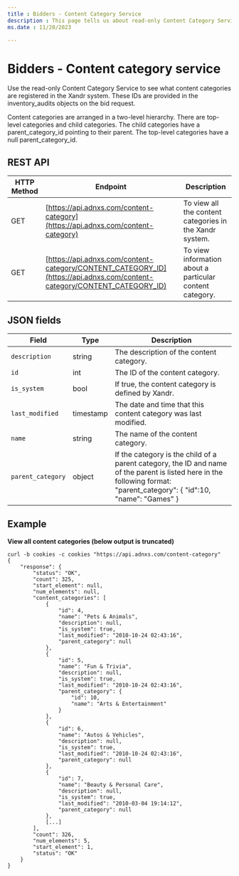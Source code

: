 ```yaml
---
title : Bidders - Content Category Service
description : This page tells us about read-only Content Category Service. 
ms.date : 11/20/2023

---
```



# Bidders - Content category service

Use the read-only Content Category Service to see what content
categories are registered in the Xandr system.
These IDs are provided in the inventory_audits objects on the bid
request.

Content categories are arranged in a two-level hierarchy. There are
top-level categories and child categories. The child categories have a
parent_category_id pointing to their parent. The top-level categories
have a null parent_category_id.

## REST API

| HTTP Method | Endpoint                                                   | Description                                              |
|-------------|------------------------------------------------------------|----------------------------------------------------------|
| GET         | [https://api.adnxs.com/content-category](https://api.adnxs.com/content-category)                     | To view all the content categories in the Xandr system.  |
| GET         | [https://api.adnxs.com/content-category/CONTENT_CATEGORY_ID](https://api.adnxs.com/content-category/CONTENT_CATEGORY_ID) | To view information about a particular content category. |

## JSON fields

| Field           | Type      | Description                                                                                                                                                              |
|-----------------|-----------|--------------------------------------------------------------------------------------------------------------------------------------------------------------------------|
| `description`     | string    | The description of the content category.                                                                                                                                 |
| `id`              | int       | The ID of the content category.                                                                                                                                          |
| `is_system`       | bool      | If true, the content category is defined by Xandr.                                                                                                                       |
| `last_modified`   | timestamp | The date and time that this content category was last modified.                                                                                                          |
| `name`            | string    | The name of the content category.                                                                                                                                        |
| `parent_category` | object    | If the category is the child of a parent category, the ID and name of the parent is listed here in the following format: "parent_category": { "id":10, "name": "Games" } |

## Example

**View all content categories (below output is truncated)**

``` 
curl -b cookies -c cookies "https://api.adnxs.com/content-category"
{
    "response": {
        "status": "OK",
        "count": 325,
        "start_element": null,
        "num_elements": null,
        "content_categories": [
            {
                "id": 4,
                "name": "Pets & Animals",
                "description": null,
                "is_system": true,
                "last_modified": "2010-10-24 02:43:16",
                "parent_category": null
            },
            {
                "id": 5,
                "name": "Fun & Trivia",
                "description": null,
                "is_system": true,
                "last_modified": "2010-10-24 02:43:16",
                "parent_category": {
                    "id": 10,
                    "name": "Arts & Entertainment"
                }
            },
            {
                "id": 6,
                "name": "Autos & Vehicles",
                "description": null,
                "is_system": true,
                "last_modified": "2010-10-24 02:43:16",
                "parent_category": null
            },
            {
                "id": 7,
                "name": "Beauty & Personal Care",
                "description": null,
                "is_system": true,
                "last_modified": "2010-03-04 19:14:12",
                "parent_category": null
            },
            [...]
        ],
        "count": 326,
        "num_elements": 5,
        "start_element": 1,
        "status": "OK"
    }
}              
```
